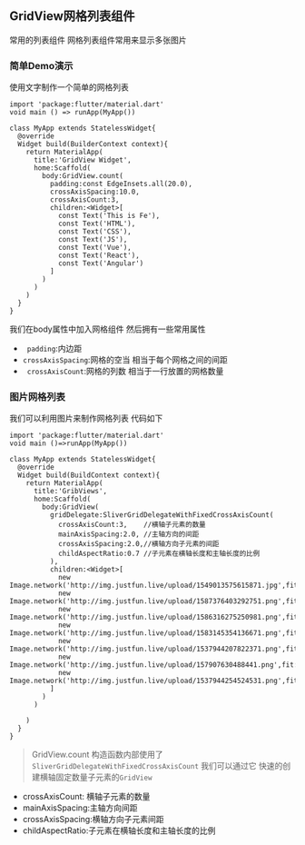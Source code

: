 ## GridView网格列表组件   
常用的列表组件 网格列表组件常用来显示多张图片
### 简单Demo演示
使用文字制作一个简单的网格列表 
```
import 'package:flutter/material.dart'
void main () => runApp(MyApp())

class MyApp extends StatelessWidget{
  @override
  Widget build(BuilderContext context){
    return MaterialApp(
      title:'GridView Widget',
      home:Scaffold(
        body:GridView.count(
          padding:const EdgeInsets.all(20.0),
          crossAxisSpacing:10.0,
          crossAxisCount:3,
          children:<Widget>[
            const Text('This is Fe'),
            const Text('HTML'),
            const Text('CSS'),
            const Text('JS'),
            const Text('Vue'),
            const Text('React'),
            const Text('Angular')
          ]
        )
      )
    )
  }
}

```
我们在body属性中加入网格组件 然后拥有一些常用属性 
- ``` padding```:内边距 
- ``` crossAxisSpacing ```:网格的空当 相当于每个网格之间的间距
- ``` crossAxisCount```:网格的列数 相当于一行放置的网格数量

### 图片网格列表 
我们可以利用图片来制作网格列表  代码如下
```
import 'package:flutter/material.dart'
void main ()=>runApp(MyApp())

class MyApp extends StatelessWidget{
  @override 
  Widget build(BuildContext context){
    return MaterialApp(
      title:'GribViews',
      home:Scaffold(
        body:GridView(
          gridDelegate:SliverGridDelegateWithFixedCrossAxisCount(
            crossAxisCount:3,    //横轴子元素的数量
            mainAxisSpacing:2.0, //主轴方向的间距
            crossAxisSpacing:2.0,//横轴方向子元素的间距
            childAspectRatio:0.7 //子元素在横轴长度和主轴长度的比例
          ),
          children:<Widget>[
            new Image.network('http://img.justfun.live/upload/1549013575615871.jpg',fit:BoxFit.cover),
            new Image.network('http://img.justfun.live/upload/1587376403292751.png',fit:BoxFit.cover),
            new Image.network('http://img.justfun.live/upload/1586316275250981.png',fit:BoxFit.cover),
            new Image.network('http://img.justfun.live/upload/1583145354136671.png',fit:BoxFit.cover),
            new Image.network('http://img.justfun.live/upload/1537944207822371.png',fit:BoxFit.cover),
            new Image.network('http://img.justfun.live/upload/157907630488441.png',fit:BoxFit.cover),
            new Image.network('http://img.justfun.live/upload/1537944254524531.png',fit:BoxFit.cover),
          ]
        )
      )

    )
  }
}
```

> GridView.count 构造函数内部使用了 ```SliverGridDelegateWithFixedCrossAxisCount```  我们可以通过它 快速的创建横轴固定数量子元素的```GridView``` 

- crossAxisCount: 横轴子元素的数量 
- mainAxisSpacing:主轴方向间距
- crossAxisSpacing:横轴方向子元素间距
- childAspectRatio:子元素在横轴长度和主轴长度的比例 